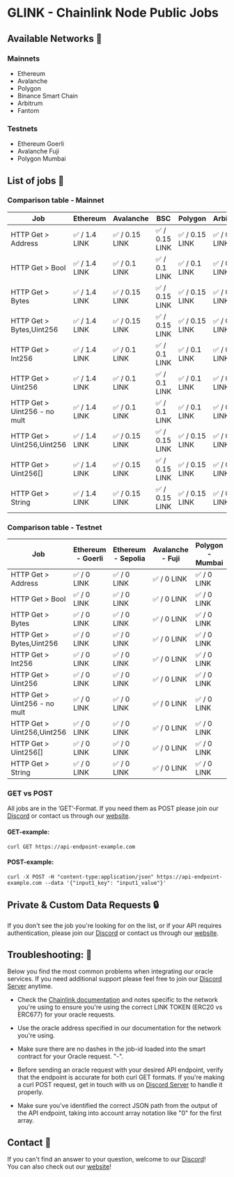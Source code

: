 # GLINK - Chainlink Node Public Jobs

## Available Networks :rocket:


### Mainnets

- Ethereum
- Avalanche
- Polygon
- Binance Smart Chain
- Arbitrum
- Fantom


### Testnets

- Ethereum Goerli
- Avalanche Fuji
- Polygon Mumbai


## List of jobs :steam_locomotive:

### Comparison table - Mainnet

| Job | Ethereum      | Avalanche     |BSC      |Polygon      |Arbitrum     |Fantrom      |
| --------------------------- | ---------------------------  |  ---------------------------  | ---------------------------  |  ---------------------------  | ---------------------------  | ---------------------------  |
| HTTP Get > Address            |✅ / 1.4 LINK  |✅ / 0.15 LINK    | ✅ / 0.15 LINK   | ✅ / 0.15 LINK   | ✅ / 0.1 LINK    | ✅ / 0.15 LINK    |
| HTTP Get > Bool            |✅ / 1.4 LINK  |✅ / 0.1 LINK    | ✅ / 0.1 LINK   | ✅ / 0.1 LINK   | ✅ / 0.1 LINK    | ✅ / 0.1 LINK    |
| HTTP Get > Bytes           |✅ / 1.4 LINK  |✅ / 0.15 LINK    | ✅ / 0.15 LINK   | ✅ / 0.15 LINK   |✅ / 0.1 LINK    |✅ / 0.15 LINK    |
| HTTP Get > Bytes,Uint256   |✅ / 1.4 LINK  |✅ / 0.15 LINK    | ✅ / 0.15 LINK   | ✅ / 0.15 LINK   |✅ / 0.1 LINK    |✅ / 0.15 LINK    |
| HTTP Get > Int256         |✅ / 1.4 LINK  |✅ / 0.1 LINK    | ✅ / 0.1 LINK    | ✅ / 0.1 LINK   |✅ / 0.1 LINK    |✅ / 0.1 LINK    |
| HTTP Get > Uint256         |✅ / 1.4 LINK  |✅ / 0.1 LINK    | ✅ / 0.1 LINK  | ✅ / 0.1 LINK   | ✅ / 0.1 LINK    | ✅ / 0.1 LINK    |
| HTTP Get > Uint256 - no mult |✅ / 1.4 LINK  |✅ / 0.1 LINK    | ✅ / 0.1 LINK  | ✅ / 0.1 LINK   | ✅ / 0.1 LINK    | ✅ / 0.1 LINK    |
| HTTP Get > Uint256,Uint256 |✅ / 1.4 LINK  |✅ / 0.15 LINK    | ✅ / 0.15 LINK   | ✅ / 0.15 LINK   |✅ / 0.1 LINK    |✅ / 0.15 LINK    |
| HTTP Get > Uint256[]       |✅ / 1.4 LINK  |✅ / 0.15 LINK    | ✅ / 0.15 LINK    | ✅ / 0.15 LINK   | ✅ / 0.1 LINK    | ✅ / 0.15 LINK    |
| HTTP Get > String           |✅ / 1.4 LINK  |✅ / 0.15 LINK    | ✅ / 0.15 LINK   | ✅ / 0.15 LINK   |✅ / 0.1 LINK    |✅ / 0.15 LINK    |

### Comparison table - Testnet

| Job                         | Ethereum - Goerli           | Ethereum - Sepolia           | Avalanche - Fuji           | Polygon - Mumbai           |
| --------------------------- | ------           | ------           | ------           | ------           |
| HTTP Get > Address             | ✅ / 0 LINK   | ✅ / 0 LINK   | ✅ / 0 LINK   |✅ / 0 LINK   |
| HTTP Get > Bool             | ✅ / 0 LINK   | ✅ / 0 LINK   | ✅ / 0 LINK   |✅ / 0 LINK   |
| HTTP Get > Bytes            | ✅ / 0 LINK   | ✅ / 0 LINK   | ✅ / 0 LINK   |✅ / 0 LINK   |
| HTTP Get > Bytes,Uint256          | ✅ / 0 LINK   | ✅ / 0 LINK   | ✅ / 0 LINK   |✅ / 0 LINK   |
| HTTP Get > Int256             | ✅ / 0 LINK   | ✅ / 0 LINK   | ✅ / 0 LINK   |✅ / 0 LINK   |
| HTTP Get > Uint256          | ✅ / 0 LINK   | ✅ / 0 LINK   | ✅ / 0 LINK  |✅ / 0 LINK   |
| HTTP Get > Uint256 - no mult         | ✅ / 0 LINK   | ✅ / 0 LINK   | ✅ / 0 LINK  |✅ / 0 LINK   |
| HTTP Get > Uint256,Uint256  | ✅ / 0 LINK   | ✅ / 0 LINK   | ✅ / 0 LINK   |✅ / 0 LINK   |
| HTTP Get > Uint256[]        | ✅ / 0 LINK   | ✅ / 0 LINK   | ✅ / 0 LINK    |✅ / 0 LINK   |
| HTTP Get > String             | ✅ / 0 LINK   | ✅ / 0 LINK   | ✅ / 0 LINK   |✅ / 0 LINK   |

### GET vs POST

All jobs are in the ’GET’-Format. If you need them as POST please join our [Discord](https://discord.gg/a69JjGd3y6) or contact us through our [website](https://www.glink.solutions).

#### GET-example: 
```
curl GET https://api-endpoint-example.com
```
#### POST-example: 
```
curl -X POST -H "content-type:application/json" https://api-endpoint-example.com --data '{"input1_key": "input1_value"}'
```

## Private & Custom Data Requests 	:lock:

If you don't see the job you're looking for on the list, or if your API requires authentication, please join our [Discord](https://discord.gg/a69JjGd3y6) or contact us through our [website](https://www.glink.solutions).

## Troubleshooting: :nut_and_bolt:

Below you find the most common problems when integrating our oracle services. If you need additional support please feel free to join our [Discord Server](https://discord.gg/a69JjGd3y6) anytime. 

+ Check the [Chainlink documentation](https://docs.chain.link/resources/link-token-contracts/) and notes specific to the network you're using to ensure you're using the correct LINK TOKEN (ERC20 vs ERC677) for your oracle requests.

+ Use the oracle address specified in our documentation for the network you're using.

+ Make sure there are no dashes in the job-id loaded into the smart contract for your Oracle request. "-".

+ Before sending an oracle request with your desired API endpoint, verify that the endpoint is accurate for both curl GET formats. If you're making a curl POST request, get in touch with us on [Discord Server](https://discord.gg/a69JjGd3y6) to handle it properly.

+ Make sure you've identified the correct JSON path from the output of the API endpoint, taking into account array notation like "0" for the first array.


## Contact :iphone:

If you can't find an answer to your question, welcome to our [Discord](https://discord.gg/a69JjGd3y6)!  
You can also check out our [website](https://www.glink.solutions)!
